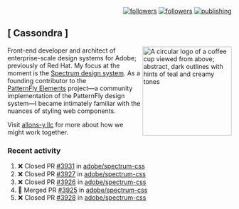 <p align="right"><a rel="me" href="https://front-end.social/@castastrophe">
    <img alt="followers" title="Follow me on Mastodon" src="https://img.shields.io/mastodon/follow/109297102751309835?domain=https%3A%2F%2Ffront-end.social&label=Follow&logo=mastodon&logoColor=white&style=for-the-badge&labelColor=008080&color=006969"/></a>
  <a href="https://codepen.io/castastrophe/">
    <img alt="followers" title="Follow me on CodePen" src="https://img.shields.io/badge/23-1?color=640464&labelColor=7c007c&style=for-the-badge&logo=codepen&label=Follow"/></a>
<a href="https://castastrophe.medium.com/">
    <img alt="publishing" title="View articles on Medium" src="https://img.shields.io/badge/107-1?color=666&labelColor=444&label=subscribe&logo=medium&logoColor=white&style=for-the-badge"/></a>
</p>

## [&nbsp;Cassondra&nbsp;]

<img align="right" src="https://github-production-user-asset-6210df.s3.amazonaws.com/1840295/253016758-ba468774-1cd3-42c2-8f43-947b5eeb5edf.png" height="200" alt="A circular logo of a coffee cup viewed from above; abstract, dark outlines with hints of teal and creamy tones">

Front-end developer and architect of enterprise-scale design systems for Adobe; previously of Red Hat. My focus at the moment is the [Spectrum design system](https://github.com/adobe/spectrum-css). As a founding contributor to the [PatternFly&nbsp;Elements](https://github.com/patternfly/patternfly-elements) project&mdash;a community implementation of the PatternFly design system&mdash;I became intimately familiar with the nuances of styling web components.

Visit [allons-y.llc](http://allons-y.llc/) for more about how we might work together.

### Recent activity

<!--START_SECTION:activity-->
1. ❌ Closed PR [#3931](https://github.com/adobe/spectrum-css/pull/3931) in [adobe/spectrum-css](https://github.com/adobe/spectrum-css)
2. ❌ Closed PR [#3927](https://github.com/adobe/spectrum-css/pull/3927) in [adobe/spectrum-css](https://github.com/adobe/spectrum-css)
3. ❌ Closed PR [#3926](https://github.com/adobe/spectrum-css/pull/3926) in [adobe/spectrum-css](https://github.com/adobe/spectrum-css)
4. 🎉 Merged PR [#3925](https://github.com/adobe/spectrum-css/pull/3925) in [adobe/spectrum-css](https://github.com/adobe/spectrum-css)
5. ❌ Closed PR [#3928](https://github.com/adobe/spectrum-css/pull/3928) in [adobe/spectrum-css](https://github.com/adobe/spectrum-css)
<!--END_SECTION:activity-->
